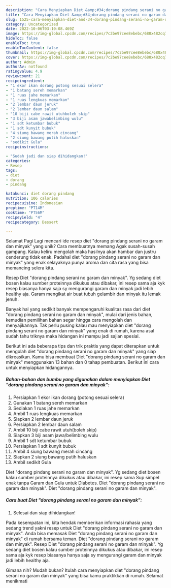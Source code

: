 ```yaml
---
description: "Cara Menyiapkan Diet &amp;#34;dorang pindang serani no garam dan minyak&amp;#34; yang Lezat, Mantap"
title: "Cara Menyiapkan Diet &amp;#34;dorang pindang serani no garam dan minyak&amp;#34; yang Lezat, Mantap"
slug: 1525-cara-menyiapkan-diet-and-34-dorang-pindang-serani-no-garam-dan-minyak-and-34-yang-lezat-mantap
category: Uncategorized
date: 2022-10-06T03:10:08.469Z
image: https://img-global.cpcdn.com/recipes/7c2be97cee8ebebc/680x482cq70/diet-dorang-pindang-serani-no-garam-dan-minyak-foto-resep-utama.jpg
hideToc: false
enableToc: true
enableTocContent: false
thumbnail: https://img-global.cpcdn.com/recipes/7c2be97cee8ebebc/680x482cq70/diet-dorang-pindang-serani-no-garam-dan-minyak-foto-resep-utama.jpg
cover: https://img-global.cpcdn.com/recipes/7c2be97cee8ebebc/680x482cq70/diet-dorang-pindang-serani-no-garam-dan-minyak-foto-resep-utama.jpg
author: Admin
authorAv: notfound
ratingvalue: 4.9
reviewcount: 21
recipeingredient:
- "1 ekor ikan dorang potong sesuai selera"
- "1 batang sereh memarkan"
- "1 ruas jahe memarkan"
- "1 ruas lengkuas memarkan"
- "2 lembar daun jeruk"
- "2 lembar daun salam"
- "10 biji cabe rawit utuhboleh skip"
- "3 biji asam jawabelimbing wulu"
- "1 sdt ketumbar bubuk"
- "1 sdt kunyit bubuk"
- "4 siung bawang merah cincang"
- "2 siung bawang putih haluskan"
- "sedikit Gula"
recipeinstructions:

- "Sudah jadi dan siap dihidangkan!"
categories:
- Resep
tags:
- diet
- dorang
- pindang

katakunci: diet dorang pindang 
nutrition: 106 calories
recipecuisine: Indonesian
preptime: "PT14M"
cooktime: "PT56M"
recipeyield: "4"
recipecategory: Dessert

---
```



Selamat Pagi Lagi mencari ide resep diet &#34;dorang pindang serani no garam dan minyak&#34; yang unik? Cara membuatnya memang Agak susah-susah gampang. Kalau keliru mengolah maka hasilnya akan hambar dan justru cenderung tidak enak. Padahal diet &#34;dorang pindang serani no garam dan minyak&#34; yang enak selayaknya punya aroma dan cita rasa yang bisa memancing selera kita.


Resep Diet &#34;dorang pindang serani no garam dan minyak&#34;. Yg sedang diet bosen kalau sumber proteinnya dikukus atau dibakar, ini resep sama aja kyk resep biasanya hanya saja sy mengurangi garam dan minyak jadi lebih healthy aja. Garam mengikat air buat tubuh gelambir dan minyak itu lemak jenuh.

Banyak hal yang sedikit banyak mempengaruhi kualitas rasa dari diet &#34;dorang pindang serani no garam dan minyak&#34;, mulai dari jenis bahan, kemudian pemilihan bahan segar hingga cara mengolah dan menyajikannya. Tak perlu pusing kalau mau menyiapkan diet &#34;dorang pindang serani no garam dan minyak&#34; yang enak di rumah, karena asal sudah tahu triknya maka hidangan ini mampu jadi sajian spesial.


Berikut ini ada beberapa tips dan trik praktis yang dapat diterapkan untuk mengolah diet &#34;dorang pindang serani no garam dan minyak&#34; yang siap dikreasikan. Kamu bisa membuat Diet &#34;dorang pindang serani no garam dan minyak&#34; menggunakan 13 bahan dan 0 tahap pembuatan. Berikut ini cara untuk menyiapkan hidangannya.

<!--inarticleads1-->

##### Bahan-bahan dan bumbu yang digunakan dalam menyiapkan Diet &#34;dorang pindang serani no garam dan minyak&#34;:

1. Persiapkan 1 ekor ikan dorang (potong sesuai selera)
1. Gunakan 1 batang sereh memarkan
1. Sediakan 1 ruas jahe memarkan
1. Ambil 1 ruas lengkuas memarkan
1. Siapkan 2 lembar daun jeruk
1. Persiapkan 2 lembar daun salam
1. Ambil 10 biji cabe rawit utuh(boleh skip)
1. Siapkan 3 biji asam jawa/belimbing wulu
1. Ambil 1 sdt ketumbar bubuk
1. Persiapkan 1 sdt kunyit bubuk
1. Ambil 4 siung bawang merah cincang
1. Siapkan 2 siung bawang putih haluskan
1. Ambil sedikit Gula


Diet &#34;dorang pindang serani no garam dan minyak&#34;. Yg sedang diet bosen kalau sumber proteinnya dikukus atau dibakar, ini resep sama Sup simpel enak tanpa Garam dan Gula untuk Diabetes. Diet &#34;dorang pindang serani no garam dan minyak&#34;. Diet &#34;dorang pindang serani no garam dan minyak&#34;. 

<!--inarticleads2-->

##### Cara buat Diet &#34;dorang pindang serani no garam dan minyak&#34;:


1. Selesai dan siap dihidangkan!

Pada kesempatan ini, kita hendak memberikan informasi rahasia yang sedang trend yakni resep untuk Diet &#34;dorang pindang serani no garam dan minyak&#34;. Anda bisa memasak Diet &#34;dorang pindang serani no garam dan minyak&#34; di rumah bersama teman. Diet &#34;dorang pindang serani no garam dan minyak&#34;. Resep Diet &#34;dorang pindang serani no garam dan minyak&#34;. Yg sedang diet bosen kalau sumber proteinnya dikukus atau dibakar, ini resep sama aja kyk resep biasanya hanya saja sy mengurangi garam dan minyak jadi lebih healthy aja. 

Gimana nih? Mudah bukan? Itulah cara menyiapkan diet &#34;dorang pindang serani no garam dan minyak&#34; yang bisa kamu praktikkan di rumah. Selamat menikmati
